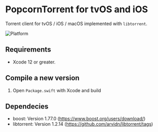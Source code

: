 # PopcornTorrent for tvOS and iOS

Torrent client for tvOS / iOS / macOS implemented with `libtorrent`.

![Platform](http://img.shields.io/badge/platform-macOS%20%7C%20iOS%20%7C%20tvOS-lightgrey.svg?style=flat)

## Requirements

- Xcode 12 or greater.

## Compile a new version

1. Open `Package.swift` with Xcode and build


## Dependecies

- boost: Version 1.77.0 (https://www.boost.org/users/download/)
- libtorrent: Version 1.2.14 (https://github.com/arvidn/libtorrent/tags)
